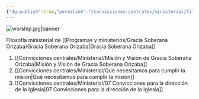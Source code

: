 ```yaml
---
{"dg-publish":true,"permalink":"/convicciones-centrales/ministerial/filosofia-ministerial-de-gracia-soberana-orizaba/"}
---
```


![worship.jpg|banner](/img/user/Archivos/banners/worship.jpg)

Filosofía ministerial de [[Programas y ministerios/Gracia Soberana Orizaba/Gracia Soberana Orizaba\|Gracia Soberana Orizaba]]

1. [[Convicciones centrales/Ministerial/Misión y Visión de Gracia Soberana Orizaba\|Misión y Visión de Gracia Soberana Orizaba]]
2. [[Convicciones centrales/Ministerial/Qué necesitamos para cumplir la mision\|Qué necesitamos para cumplir la mision]]
3. [[Convicciones centrales/Ministerial/07 Convicciones para la dirección de la Iglesia\|07 Convicciones para la dirección de la Iglesia]]

